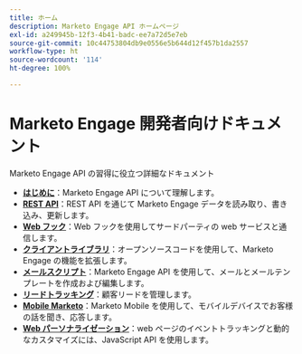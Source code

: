 ```yaml
---
title: ホーム
description: Marketo Engage API ホームページ
exl-id: a249945b-12f3-4b41-badc-ee7a72d5e7eb
source-git-commit: 10c44753804db9e0556e5b644d12f457b1da2557
workflow-type: ht
source-wordcount: '114'
ht-degree: 100%

---
```



# Marketo Engage 開発者向けドキュメント

Marketo Engage API の習得に役立つ詳細なドキュメント

* [**はじめに**](getting-started.md)：Marketo Engage API について理解します。
* [**REST API**](https://developer.adobe.com/marketo-apis/)：REST API を通じて Marketo Engage データを読み取り、書き込み、更新します。
* [**Web フック**](webhooks/webhooks.md)：Web フックを使用してサードパーティの web サービスと通信します。
* [**クライアントライブラリ**](https://github.com/Marketo/Community-Supported-Client-Libraries)：オープンソースコードを使用して、Marketo Engage の機能を拡張します。
* [**メールスクリプト**](email-scripting.md)：Marketo Engage API を使用して、メールとメールテンプレートを作成および編集します。
* [**リードトラッキング**](javascript-api/lead-tracking.md)：顧客リードを管理します。
* [**Mobile Marketo**](mobile/mobile.md)：Marketo Mobile を使用して、モバイルデバイスでお客様の話を聞き、応答します。
* [**Web パーソナライゼーション**](javascript-api/web-personalization.md)：web ページのイベントトラッキングと動的なカスタマイズには、JavaScript API を使用します。
